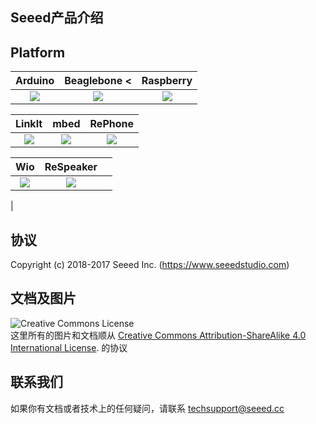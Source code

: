 ## Seeed产品介绍


## Platform

| **Arduino**  |    **Beaglebone** < |    **Raspberry**   |
|:---:|:---:|:---:|
|![](https://github.com/SeeedDocument/wiki_chinese/raw/master/docs/images/arduino.png)   |![](https://github.com/SeeedDocument/wiki_chinese/raw/master/docs/images/Beaglebone.png)   |![](https://github.com/SeeedDocument/wiki_chinese/raw/master/docs/images/Respberry%20Pi.png)   |

| **LinkIt**  |    **mbed**  |    **RePhone**   |
|:---:|:---:|:---:|
|![](https://github.com/SeeedDocument/wiki_chinese/raw/master/docs/images/LinkIt.png)   |![](https://github.com/SeeedDocument/wiki_chinese/raw/master/docs/images/arch%20ble.jpg)   |![](https://github.com/SeeedDocument/wiki_chinese/raw/master/docs/images/Rephone.png)   |

| **Wio**  |    **ReSpeaker**  |     |
|:---:|:---:|:---:|
|![](https://github.com/SeeedDocument/wiki_chinese/raw/master/docs/images/Wio.png)   |![](https://github.com/SeeedDocument/wiki_chinese/raw/master/docs/images/ReSpeaker.png)   |
|

协议
-------
Copyright (c) 2018-2017 Seeed Inc. (https://www.seeedstudio.com)

文档及图片
---

<img alt="Creative Commons License" style="border-width:0" src="https://i.creativecommons.org/l/by-sa/4.0/88x31.png" /></a><br />
这里所有的图片和文档顺从 <a rel="license" href="http://creativecommons.org/licenses/by-sa/4.0/">Creative Commons Attribution-ShareAlike 4.0 International License</a>. <a rel="license" href="http://creativecommons.org/licenses/by-sa/4.0/"> </a>
的协议

## 联系我们

如果你有文档或者技术上的任何疑问，请联系 [techsupport@seeed.cc](techsupport@seeed.cc)
